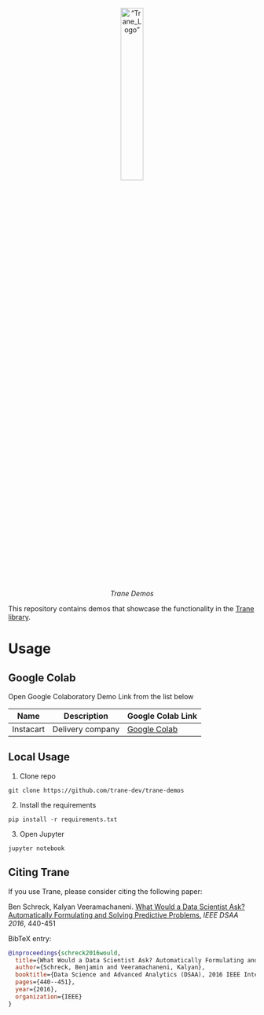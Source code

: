 <p align="center">
<img width=30% src="https://dai.lids.mit.edu/wp-content/uploads/2018/06/Trane-logo-300x180.jpg" alt=“Trane_Logo” />
</p>

<p align="center">
<i>Trane Demos</i>
</p>

This repository contains demos that showcase the functionality in the [Trane library](https://github.com/trane-dev/Trane).

# Usage

## Google Colab
Open Google Colaboratory Demo Link from the list below

| Name      | Description | Google Colab Link |
| ----------- | ----------- | ------------------ |
| Instacart      | Delivery company       | [Google Colab](https://colab.research.google.com/)

## Local Usage
1. Clone repo
```shell
git clone https://github.com/trane-dev/trane-demos
```
2. Install the requirements
```
pip install -r requirements.txt
```
3. Open Jupyter
```
jupyter notebook
```


## Citing Trane
If you use Trane, please consider citing the following paper:

Ben Schreck, Kalyan Veeramachaneni. [What Would a Data Scientist Ask? Automatically Formulating and Solving Predictive Problems.](https://dai.lids.mit.edu/wp-content/uploads/2017/10/Trane1.pdf) *IEEE DSAA 2016*, 440-451

BibTeX entry:

```bibtex
@inproceedings{schreck2016would,
  title={What Would a Data Scientist Ask? Automatically Formulating and Solving Predictive Problems},
  author={Schreck, Benjamin and Veeramachaneni, Kalyan},
  booktitle={Data Science and Advanced Analytics (DSAA), 2016 IEEE International Conference on},
  pages={440--451},
  year={2016},
  organization={IEEE}
}
```
